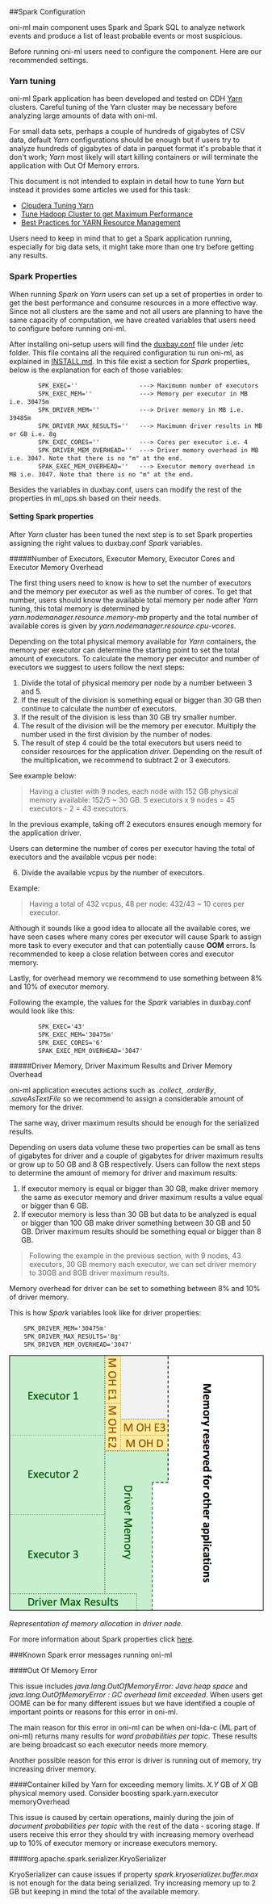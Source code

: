 ##Spark Configuration

oni-ml main component uses Spark and Spark SQL to analyze network events and produce a list of least probable events
or most suspicious. 

Before running oni-ml users need to configure the component. Here are our recommended settings.  

### Yarn tuning

oni-ml Spark application has been developed and tested on CDH [Yarn](http://spark.apache.org/docs/latest/running-on-yarn.html) 
clusters. Careful tuning of the Yarn cluster may be necessary before analyzing large amounts of data with oni-ml.

For small data sets, perhaps a couple of hundreds of gigabytes of CSV data, default _Yarn_ configurations should be enough
but if users try to analyze hundreds of gigabytes of data in parquet format it's probable that it don't work; _Yarn_ most likely will start killing
 containers or will terminate the application with Out Of Memory errors.

This document is not intended to explain in detail how to tune _Yarn_ but instead it provides some articles we used for this task:

- [Cloudera Tuning Yarn](https://www.cloudera.com/documentation/enterprise/5-6-x/topics/cdh_ig_yarn_tuning.html)
- [Tune Hadoop Cluster to get Maximum Performance](http://crazyadmins.com/tag/tuning-yarn-to-get-maximum-performance)
- [Best Practices for YARN Resource Management](https://www.mapr.com/blog/best-practices-yarn-resource-management)

Users need to keep in mind that to get a Spark application running, especially for big data sets, it might take more than
one try before getting any results.

### Spark Properties

When running _Spark_ on _Yarn_ users can set up a set of properties in order to get the best performance and consume resources in a more
effective way. Since not all clusters are the same and not all users are planning to have the same capacity of computation, we have created
variables that users need to configure before running oni-ml.

After installing oni-setup users will find the [duxbay.conf](https://github.com/Open-Network-Insight/oni-setup/blob/master/duxbay.conf) 
file under /etc folder. This file contains all the required configuration tu run oni-ml, as explained in [INSTALL.md](https://github.com/Open-Network-Insight/oni-ml/blob/master/INSTALL.md). In this
file exist a section for _Spark_ properties, below is the explanation for each of those variables:

            SPK_EXEC=''                 ---> Maximumn number of executors
            SPK_EXEC_MEM=''             ---> Memory per executor in MB i.e. 30475m
            SPK_DRIVER_MEM=''           ---> Driver memory in MB i.e. 39485m
            SPK_DRIVER_MAX_RESULTS=''   ---> Maximumn driver results in MB or GB i.e. 8g
            SPK_EXEC_CORES=''           ---> Cores per executor i.e. 4
            SPK_DRIVER_MEM_OVERHEAD=''  ---> Driver memory overhead in MB i.e. 3047. Note that there is no "m" at the end.
            SPAK_EXEC_MEM_OVERHEAD=''   ---> Executor memory overhead in MB i.e. 3047. Note that there is no "m" at the end.
       
Besides the variables in duxbay.conf, users can modify the rest of the properties in ml_ops.sh based on their needs.
 
#### Setting Spark properties
 
 After _Yarn_ cluster has been tuned the next step is to set Spark properties assigning the right values to duxbay.conf _Spark_
 variables. 
  
#####Number of Executors, Executor Memory, Executor Cores and Executor Memory Overhead
 
The first thing users need to know is how to set the number of executors and the memory per executor as well as the number of cores.
To get that number, users should know the available total memory per node after _Yarn_ tuning, this total memory is determined by _yarn.nodemanager.resource.memory-mb_ 
property and the total number of available cores is given by _yarn.nodemanager.resource.cpu-vcores_.
 
Depending on the total physical memory available for _Yarn_ containers, the memory per executor can determine the 
starting point to set the total amount of executors. To calculate the memory per executor and number of executors we suggest to
users follow the next steps:
 
 1. Divide the total of physical memory per node by a number between 3 and 5.
 2. If the result of the division is something equal or bigger than 30 GB then continue to calculate the number of executors.
 3. If the result of the division is less than 30 GB try smaller number.
 4. The result of the division will be the memory per executor. Multiply the number used in the first division by the number of nodes.
 5. The result of step 4 could be the total executors but users need to consider resources for the application _driver_. Depending on the 
 result of the multiplication, we recommend to subtract 2 or 3 executors. 
  
 See example below: 
  
 >Having a cluster with 9 nodes, each node with 152 GB physical memory available: 152/5 ~ 30 GB. 
 5 executors x 9 nodes = 45 executors - 2 = 43 executors. 

In the previous example, taking off 2 executors ensures enough memory for the application driver.

Users can determine the number of cores per executor having the total of executors and the
available vcpus per node:
 
 6. Divide the available vcpus by the number of executors.
 
 Example:
 
 >Having a total of 432 vcpus, 48 per node: 432/43 ~ 10 cores per executor. 
 
Although it sounds like a good idea to allocate all the available cores, we have seen cases where many cores 
per executor will cause Spark to assign more task to every executor and that can potentially cause **OOM** errors. 
Is recommended to keep a close relation between cores and executor memory. 
 
Lastly, for overhead memory we recommend to use something between 8% and 10% of executor memory.
 
Following the example, the values for the _Spark_ variables in duxbay.conf would look like this:
 
            SPK_EXEC='43'
            SPK_EXEC_MEM='30475m'
            SPK_EXEC_CORES='6'
            SPAK_EXEC_MEM_OVERHEAD='3047'
 
#####Driver Memory, Driver Maximum Results and Driver Memory Overhead
 
 oni-ml application executes actions such as _.collect_, _.orderBy_, _.saveAsTextFile_ so we recommend to assign a 
 considerable amount of memory for the driver. 
 
 The same way, driver maximum results should be enough for the serialized results.
 
 Depending on users data volume these two properties can be small as tens of gigabytes for driver and a couple of gigabytes for 
 driver maximum results or grow up to 50 GB and 8 GB respectively. Users can follow the next steps to determine the amount of memory
 for driver and maximum results:
 
1. If executor memory is equal or bigger than 30 GB, make driver memory the same as executor memory and driver maximum results
a value equal or bigger than 6 GB.
2. If executor memory is less than 30 GB but data to be analyzed is equal or bigger than 100 GB make driver something between 30 GB
and 50 GB. Driver maximum results should be something equal or bigger than 8 GB. 
 
 >Following the example in the previous section, with 9 nodes, 43 executors, 30 GB memory each executor, we can set driver memory
 to 30GB and 8GB driver maximum results.
 
 Memory overhead for driver can be set to something between 8% and 10% of driver memory.
 
 This is how _Spark_ variables look like for driver properties:
 
        SPK_DRIVER_MEM='30475m'
        SPK_DRIVER_MAX_RESULTS='8g'
        SPK_DRIVER_MEM_OVERHEAD='3047'
        
 ![DriverMemory](https://raw.githubusercontent.com/Open-Network-Insight/oni-docs/master/images/Driver%20Memory.png)
 
 _Representation of memory allocation in driver node._
 
 
 For more information about Spark properties click [here](http://spark.apache.org/docs/latest/configuration.html).
 
###Known Spark error messages running oni-ml
 
####Out Of Memory Error
 
This issue includes _java.lang.OutOfMemoryError: Java heap space_ and _java.lang.OutOfMemoryError : GC overhead limit exceeded_.
When users get OOME can be for many different issues but we have identified a couple of important points or reasons for this
error in oni-ml. 

The main reason for this error in oni-ml can be when oni-lda-c (ML part of oni-ml) returns many results for _word probabilities per topic_.
These results are being broadcast so each executor needs more memory.

Another possible reason for this error is driver is running out of memory, try increasing driver memory.

####Container killed by Yarn for exceeding memory limits. _X.Y_ GB of _X_ GB physical memory used. Consider boosting spark.yarn.executor memoryOverhead

This issue is caused by certain operations, mainly during the join of _document probabilities per topic_ with the rest of 
the data - scoring stage. If users receive this error they should try with increasing memory overhead up to 10% of executor memory
or increase executors memory.

####org.apache.spark.serializer.KryoSerializer 

KryoSerializer can cause issues if property _spark.kryoserializer.buffer.max_ is not enough for the data being serialized.
Try increasing memory up to 2 GB but keeping in mind the total of the available memory.

 